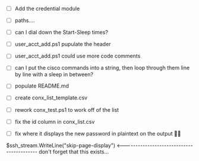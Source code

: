 * [ ] Add the credential module
* [ ] paths....
* [ ] can I dial down the Start-Sleep times?
* [ ] user_acct_add.ps1 pupulate the header
* [ ] user_acct_add.ps1 could use more code comments
* [ ] can I put the cisco commands into a string, then loop through them line by line with a sleep in between?
* [ ] populate README.md
* [ ] create conx_list_template.csv
* [ ] rework conx_test.ps1 to work off of the list
* [ ] fix the id column in conx_list.csv
* [ ] fix where it displays the new password in plaintext on the output 🤦‍♀️


$ssh_stream.WriteLine("skip-page-display")    <------------------------------------------   don't forget that this exists...
